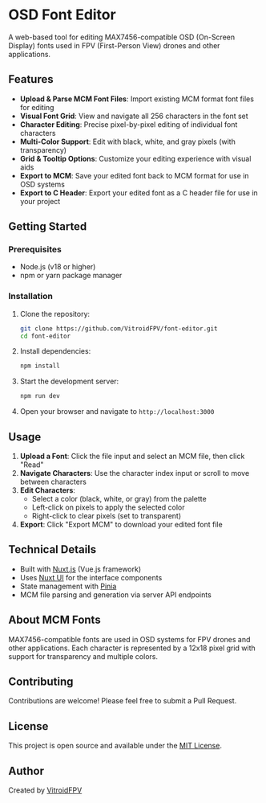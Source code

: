 # OSD Font Editor

A web-based tool for editing MAX7456-compatible OSD (On-Screen Display) fonts used in FPV (First-Person View) drones and other applications.

## Features

- **Upload & Parse MCM Font Files**: Import existing MCM format font files for editing
- **Visual Font Grid**: View and navigate all 256 characters in the font set
- **Character Editing**: Precise pixel-by-pixel editing of individual font characters
- **Multi-Color Support**: Edit with black, white, and gray pixels (with transparency)
- **Grid & Tooltip Options**: Customize your editing experience with visual aids
- **Export to MCM**: Save your edited font back to MCM format for use in OSD systems
- **Export to C Header**: Export your edited font as a C header file for use in your project

## Getting Started

### Prerequisites

- Node.js (v18 or higher)
- npm or yarn package manager

### Installation

1. Clone the repository:
   ```bash
   git clone https://github.com/VitroidFPV/font-editor.git
   cd font-editor
   ```

2. Install dependencies:
   ```bash
   npm install
   ```

3. Start the development server:
   ```bash
   npm run dev
   ```

4. Open your browser and navigate to `http://localhost:3000`

## Usage

1. **Upload a Font**: Click the file input and select an MCM file, then click "Read"
2. **Navigate Characters**: Use the character index input or scroll to move between characters
3. **Edit Characters**: 
   - Select a color (black, white, or gray) from the palette
   - Left-click on pixels to apply the selected color
   - Right-click to clear pixels (set to transparent)
4. **Export**: Click "Export MCM" to download your edited font file

## Technical Details

- Built with [Nuxt.js](https://nuxt.com/) (Vue.js framework)
- Uses [Nuxt UI](https://ui.nuxt.com/) for the interface components
- State management with [Pinia](https://pinia.vuejs.org/)
- MCM file parsing and generation via server API endpoints

## About MCM Fonts

MAX7456-compatible fonts are used in OSD systems for FPV drones and other applications. Each character is represented by a 12x18 pixel grid with support for transparency and multiple colors.

## Contributing

Contributions are welcome! Please feel free to submit a Pull Request.

## License

This project is open source and available under the [MIT License](LICENSE).

## Author

Created by [VitroidFPV](https://github.com/VitroidFPV)
